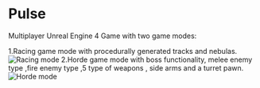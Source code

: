 # Pulse
Multiplayer Unreal Engine 4 Game with two game modes:

1.Racing game mode with procedurally generated tracks and nebulas.
![Racing mode](https://imgur.com/OCQcyij.png)
2.Horde game mode with boss functionality, melee enemy type ,fire enemy type ,5 type of weapons , side arms and a turret pawn.
![Horde mode](https://imgur.com/59Fhxwb.png)

